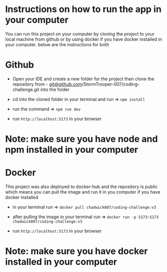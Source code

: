 # Instructions on how to run the app in your computer

You can run this project on your computer by cloning the project to your local machine from github or by using docker if you have docker installed in your computer. below are the instructions for both

# Github
- Open your IDE and create a new folder for the project then clone the repository from - git@github.com/StormTrooper-007/coding-challenge.git into the folder

- cd into the cloned folder in your terminal and run => `npm install` 

- run the command => `npm run dev`

- run `http://localhost:5173` in your browser

# Note: make sure you have node and npm installed in your computer

 
# Docker 
This project was also deployed to docker-hub and the repository is public which means you can pull the image and run it in you computer if you have docker installed

- in your terminal run => `docker pull chadwick007/coding-challenge:v3`

- after pulling the image in your terminal run => `docker run -p 5173:5173 chadwick007/coding-challenge:v3`

- run `http://localhost:5173` in your browser

# Note: make sure you have docker installed in your computer

